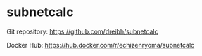 # subnetcalc

Git repository: https://github.com/dreibh/subnetcalc

Docker Hub: https://hub.docker.com/r/echizenryoma/subnetcalc

